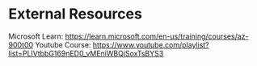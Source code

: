 # External Resources
Microsoft Learn: https://learn.microsoft.com/en-us/training/courses/az-900t00
Youtube Course: https://www.youtube.com/playlist?list=PLlVtbbG169nED0_vMEniWBQjSoxTsBYS3
